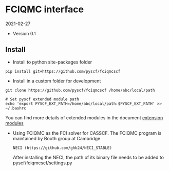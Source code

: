 FCIQMC interface
================

2021-02-27

* Version 0.1

Install
-------
* Install to python site-packages folder
```
pip install git+https://github.com/pyscf/fciqmcscf
```

* Install in a custom folder for development
```
git clone https://github.com/pyscf/fciqmcscf /home/abc/local/path

# Set pyscf extended module path
echo 'export PYSCF_EXT_PATH=/home/abc/local/path:$PYSCF_EXT_PATH' >> ~/.bashrc
```

You can find more details of extended modules in the document
[extension modules](http://pyscf.org/pyscf/install.html#extension-modules)

* Using FCIQMC as the FCI solver for CASSCF. The FCIQMC program is maintained by
  Booth group at Cambridge

      NECI (https://github.com/ghb24/NECI_STABLE)

  After installing the NECI, the path of its binary file needs to be added to
  pyscf/fciqmcscf/settings.py
